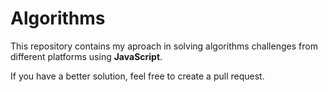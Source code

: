 # Algorithms

This repository contains my aproach in solving algorithms challenges from different platforms using __JavaScript__.

If you have a better solution, feel free to create a pull request.
